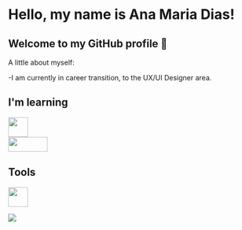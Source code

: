 # Hello, my name is Ana Maria Dias!

## Welcome to my GitHub profile 👋

<!--
**anamariadiasneta/anamariadiasneta** is a ✨ _special_ ✨ repository because its `README.md` (this file) appears on your GitHub profile.
-->

A little about myself:

-I am currently in career transition, to the UX/UI Designer area.

## I'm learning

<link rel="stylesheet" href="https://cdn.jsdelivr.net/gh/devicons/devicon@v2.15.1/devicon.min.css">
<div>

<img src="https://user-images.githubusercontent.com/113481041/194949142-d99bb591-c4f1-44aa-8114-66ada4439a47.png" width="40" height="40"/> 
</div>

<img src="https://i0.wp.com/onebitcode.com/wp-content/uploads/2018/03/invision-logo-pink.png?ssl=1" width="80" height="30"/> 
</div>

## Tools 

<div>

<img src="https://cdn.jsdelivr.net/gh/devicons/devicon/icons/figma/figma-original.svg" width="40" height="40"/> 

</div>


<div>

<a href="https://www.linkedin.com/in/anamariadiasneta" target="_blank"><img src="https://img.shields.io/badge/-LinkedIn-%230077B5?style=for-the-badge&logo=linkedin&logoColor=white" target="_blank"></a>   

</div>



          
